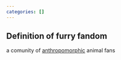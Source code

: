 ```yaml
---
categories: []
---
```

## Definition of furry fandom

a comunity of [anthropomorphic](./anthropomorphic) animal fans
